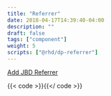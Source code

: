 ```yaml
---
title: "Referrer"
date: 2018-04-17T14:39:40-04:00
description: ""
draft: false
tags: ["component"]
weight: 5
scripts: ["@rhd/dp-referrer"]
---
```

[Add JBD Referrer](?referrer=jbd)

{{< code >}}<dp-referrer></dp-referrer>{{</ code >}}


